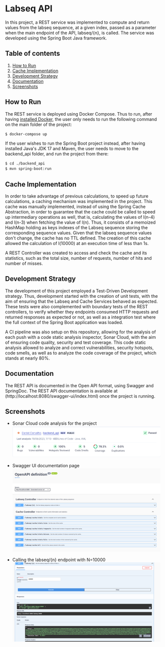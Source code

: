 # Labseq API

In this project, a REST service was implemented to compute and return values from the labseq sequence, at a given index, passed as a parameter when the main endpoint of the API, labseq/{n}, is called. The service was developed using the Spring Boot Java framework.

## Table of contents
1. [How to Run](#how-to-run)
2. [Cache Implementation](#cache-implementation)
3. [Development Strategy](#development-strategy)
4. [Documentation](#documentation)
5. [Screenshots](#screenshots)

## How to Run

The REST service is deployed using Docker Compose. Thus to run, after having [installed Docker](https://docs.docker.com/engine/install/), the user only needs to run the following command on the main folder of the project:

```bash
$ docker-compose up
```

If the user wishes to run the Spring Boot project instead, after having installed Java's JDK 17 and Maven, the user needs to move to the backend_api folder, and run the project from there:

```bash
$ cd ./backend_api
$ mvn spring-boot:run
```

## Cache Implementation

In order to take advantage of previous calculations, to speed up future calculations, a caching mechanism was implemented in the project. This cache was manually implemented, instead of using the Spring Cache Abstraction, in order to guarantee that the cache could be called to speed up intermediary operations as well, that is, calculating the values of l(n-4) and l(n-3) when fetching the value of l(n). Thus, it consists of a memoized HashMap holding as keys indexes of the Labseq sequence storing the corresponding sequence values. Given that the labseq sequence values don't change, the cache has no TTL defined.
The creation of this cache allowed the calculation of l(10000) at an execution time of less than 1s.

A REST Controller was created to access and check the cache and its statistics, such as the total size, number of requests, number of hits and number of misses.

## Development Strategy

The development of this project employed a Test-Driven Development strategy. Thus, development started with the creation of unit tests, with the aim of ensuring that the Labseq and Cache Services behaved as expected. These tests were also complemented with boundary tests of the REST controllers, to verify whether they endpoints consumed HTTP requests and returned responses as expected or not, as well as a integration test where the full context of the Spring Boot application was loaded.

A CI pipeline was also setup on this repository, allowing for the analysis of each push with a code static analysis inspector, Sonar Cloud, with the aim of ensuring code quality, security and test coverage. This code static analysis allowed to analyze and correct vulnerabilities, security hotspots, code smells, as well as to analyze the code coverage of the project, which stands at nearly 80%.

## Documentation

The REST API is documented in the Open API format, using Swagger and SpringDoc. 
The REST API documentation is available at (http://localhost:8080/swagger-ui/index.html) once the project is running.

## Screenshots

- Sonar Cloud code analysis for the project
![Sonar Cloud code analysis for the project](./images/sonar_analysis.png "Sonar Cloud code analysis for the project")

- Swagger UI documentation page
![Swagger UI documentation page](./images/swagger_ui.png)

- Calling the labseq/{n} endpoint with N=10000
![Calling the labseq/{n} endpoint with N=10000](./images/endpoint_10000.png)
